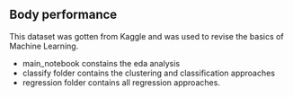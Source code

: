 ## **Body performance**

This dataset was gotten from Kaggle and was used to revise the basics of Machine Learning.
- main_notebook constains the eda analysis
- classify folder contains the clustering and classification approaches
- regression folder contains all regression approaches.